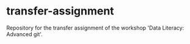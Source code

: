 # transfer-assignment
Repository for the transfer assignment of the workshop 'Data Literacy: Advanced git'.
